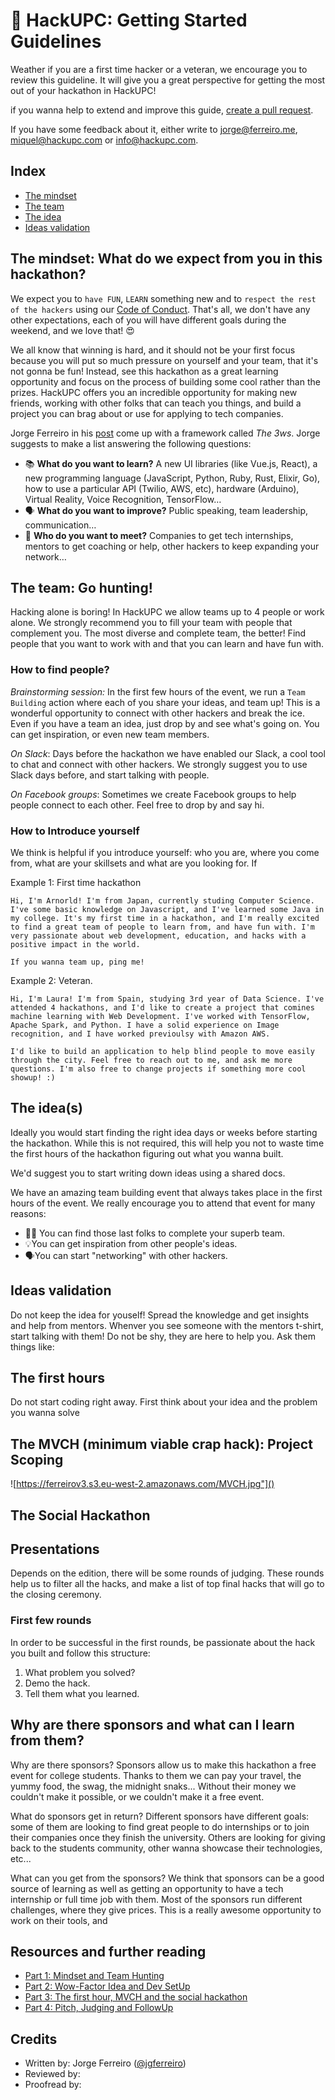 # 🐝 HackUPC: Getting Started Guidelines

Weather if you are a first time hacker or a veteran, we encourage you to review this guideline. It will give you a great perspective for getting the most out of your hackathon in HackUPC!

if you wanna help to extend and improve this guide, [create a pull request](https://github.com/ferreiro/hackupc-getting-started/pulls).

If you have some feedback about it, either write to [jorge@ferreiro.me](jorge@ferreiro.me), [miquel@hackupc.com](miquel@hackupc.com) or [info@hackupc.com](info@hackupc.com).

## Index

* [The mindset]()
* [The team]()
* [The idea]()
* [Ideas validation]()

## The mindset: What do we expect from you in this hackathon?

We expect you to `have FUN`, `LEARN` something new and to `respect the rest of the hackers` using our [Code of Conduct](https://hackupc.com/code_conduct). That's all, we don't have any other expectations, each of you will have different goals during the weekend, and we love that! 😍

We all know that winning is hard, and it should not be your first focus because you will put so much pressure on yourself and your team, that it's not gonna be fun! Instead, see this hackathon as a great learning opportunity and focus on the process of building some cool rather than the prizes. HackUPC offers you an incredible opportunity for making new friends, working with other folks that can teach you things, and build a project you can brag about or use for applying to tech companies.

Jorge Ferreiro in his [post](https://www.ferreiro.me/blog/part-1-the-definitive-guide-to-making-the-most-of-college-tech-hackathons#the-3-ws) come up with a framework called _The 3ws_. Jorge suggests to make a list answering the following questions:

* 📚 **What do you want to learn?** A new UI libraries (like Vue.js, React), a new programming language (JavaScript, Python, Ruby, Rust, Elixir, Go), how to use a particular API (Twilio, AWS, etc), hardware (Arduino), Virtual Reality, Voice Recognition, TensorFlow…
* 🗣️ **What do you want to improve?** Public speaking, team leadership, communication…
* 👋 **Who do you want to meet?** Companies to get tech internships, mentors to get coaching or help, other hackers to keep expanding your network…

## The team: Go hunting!

Hacking alone is boring! In HackUPC we allow teams up to 4 people or work alone. We strongly recommend you to fill your team with people that complement you. The most diverse and complete team, the better! Find people that you want to work with and that you can learn and have fun with.

### How to find people?

*Brainstorming session:* In the first few hours of the event, we run a `Team Building` action where each of you share your ideas, and team up! This is a wonderful opportunity to connect with other hackers and break the ice. Even if you have a team an idea, just drop by and see what's going on. You can get inspiration, or even new team members.

*On Slack*: Days before the hackathon we have enabled our Slack, a cool tool to chat and connect with other hackers. We strongly suggest you to use Slack days before, and start talking with people. 

*On Facebook groups*: Sometimes we create Facebook groups to help people connect to each other. Feel free to drop by and say hi.

### How to Introduce yourself

We think is helpful if you introduce yourself: who you are, where you come from, what are your skillsets and what are you looking for. If

Example 1: First time hackathon

```
Hi, I'm Arnorld! I'm from Japan, currently studing Computer Science. I've some basic knowledge on Javascript, and I've learned some Java in my college. It's my first time in a hackathon, and I'm really excited to find a great team of people to learn from, and have fun with. I'm very passionate about web development, education, and hacks with a positive impact in the world.

If you wanna team up, ping me!
```

Example 2: Veteran.
```
Hi, I'm Laura! I'm from Spain, studying 3rd year of Data Science. I've attended 4 hackathons, and I'd like to create a project that comines machine learning with Web Development. I've worked with TensorFlow, Apache Spark, and Python. I have a solid experience on Image recognition, and I have worked previoulsy with Amazon AWS.

I'd like to build an application to help blind people to move easily through the city. Feel free to reach out to me, and ask me more questions. I'm also free to change projects if something more cool showup! :)
```

## The idea(s)

Ideally you would start finding the right idea days or weeks before starting the hackathon. While this is not required, this will help you not to waste time the first hours of the hackathon figuring out what you wanna built.

We'd suggest you to start writing down ideas using a shared docs.

We have an amazing team building event that always takes place in the first hours of the event. We really encourage you to attend that event for many reasons:

* 🕵️‍♀️ You can find those last folks to complete your superb team.
* 💡You can get inspiration from other people's ideas.
* 🗣You can start "networking" with other hackers.

## Ideas validation

Do not keep the idea for youself! Spread the knowledge and get insights and help from mentors. Whenver you see someone with the mentors t-shirt, start talking with them! Do not be shy, they are here to help you. Ask them things like: 

## The first hours

Do not start coding right away. First think about your idea and the problem you wanna solve

## The MVCH (minimum viable crap hack): Project Scoping

![https://ferreirov3.s3.eu-west-2.amazonaws.com/MVCH.jpg"]()

## The Social Hackathon

## Presentations

Depends on the edition, there will be some rounds of judging. These rounds help us to filter all the hacks, and make a list of top final hacks that will go to the closing ceremony.

### First few rounds

In order to be successful in the first rounds, be passionate about the hack you built and follow this structure:

1) What problem you solved?
2) Demo the hack.
3) Tell them what you learned.

## Why are there sponsors and what can I learn from them?

Why are there sponsors? Sponsors allow us to make this hackathon a free event for college students. Thanks to them we can pay your travel, the yummy food, the swag, the midnight snaks... Without their money we couldn't make it possible, or we couldn't make it a free event.

What do sponsors get in return? Different sponsors have different goals: some of them are looking to find great people to do internships or to join their companies once they finish the university. Others are looking for giving back to the students community, other wanna showcase their technologies, etc... 

What can you get from the sponsors? We think that sponsors can be a good source of learning as well as getting an opportunity to have a tech internship or full time job with them. Most of the sponsors run different challenges, where they give prices. This is a really awesome opportunity to work on their tools, and 



## Resources and further reading

- [Part 1: Mindset and Team Hunting](https://www.ferreiro.me/blog/part-1-the-definitive-guide-to-making-the-most-of-college-tech-hackathons?utm_source=hackupc-github)
- [Part 2: Wow-Factor Idea and Dev SetUp](https://www.ferreiro.me/blog/part-2-wow-factor-idea-and-dev-environment-the?utm_source=hackupc-github)
- [Part 3: The first hour, MVCH and the social hackathon](https://www.ferreiro.me/blog/part-3-tips-make-a-successful-hackathon-project?utm_source=hackupc-github)
- [Part 4: Pitch, Judging and FollowUp](https://www.ferreiro.me/blog/part-4-pitch-hackathon-idea-and-followup)



## Credits

* Written by: Jorge Ferreiro ([@jgferreiro]())
* Reviewed by: 
* Proofread by: 